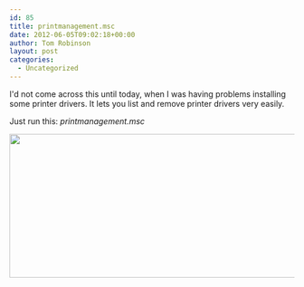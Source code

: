```yaml
---
id: 85
title: printmanagement.msc
date: 2012-06-05T09:02:18+00:00
author: Tom Robinson
layout: post
categories:
  - Uncategorized
---
```

I'd not come across this until today, when I was having problems installing some printer drivers. It lets you list and remove printer drivers very easily.

Just run this: _printmanagement.msc_

[<img class="alignnone size-large wp-image-86" title="printmanagement.msc" src="https://www.tjrobinson.net/wp-content/uploads/2012/06/printmanagement-1024x447.png" alt="" width="584" height="254" srcset="https://www.tjrobinson.net/wp-content/uploads/2012/06/printmanagement-1024x447.png 1024w, https://www.tjrobinson.net/wp-content/uploads/2012/06/printmanagement-300x131.png 300w, https://www.tjrobinson.net/wp-content/uploads/2012/06/printmanagement-500x218.png 500w, https://www.tjrobinson.net/wp-content/uploads/2012/06/printmanagement.png 1064w" sizes="(max-width: 584px) 100vw, 584px" />](https://www.tjrobinson.net/wp-content/uploads/2012/06/printmanagement.png)
